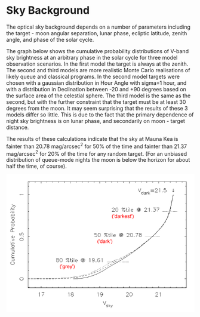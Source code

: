 # Sky Background

The optical sky background depends on a number of parameters including the target - moon angular separation, lunar phase, ecliptic latitude, zenith angle, and phase of the solar cycle.

The graph below shows the cumulative probability distributions of V-band sky brightness at an arbitrary phase in the solar cycle for three model observation scenarios. In the first model the target is always at the zenith. The second and third models are more realistic Monte Carlo realisations of likely queue and classical programs. In the second model targets were chosen with a gaussian distribution in Hour Angle with sigma=1 hour, and with a distribution in Declination between -20 and +90 degrees based on the surface area of the celestial sphere. The third model is the same as the second, but with the further constraint that the target must be at least 30 degrees from the moon. It may seem surprising that the results of these 3 models differ so little. This is due to the fact that the primary dependence of night sky brightness is on lunar phase, and secondarily on moon - target distance.

The results of these calculations indicate that the sky at Mauna Kea is fainter than 20.78 mag/arcsec<sup>2</sup> for 50% of the time and fainter than 21.37 mag/arcsec<sup>2</sup> for 20% of the time for any random target. (For an unbiased distribution of queue-mode nights the moon is below the horizon for about half the time, of course).

![Sky brightness probability distribution](skybrightness.gif)
